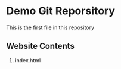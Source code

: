 # Demo Git Reporsitory

This is the first file in this repository

## Website Contents
1. index.html